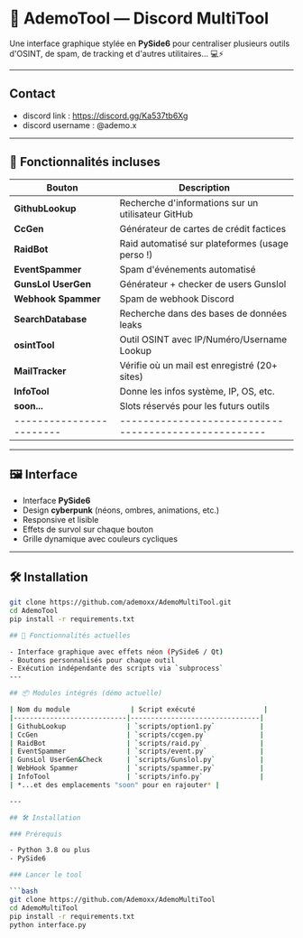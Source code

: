 # 🧠 AdemoTool — Discord MultiTool

Une interface graphique stylée en **PySide6** pour centraliser plusieurs outils d'OSINT, de spam, de tracking et d'autres utilitaires... 💻⚡

---
## Contact
- discord link : https://discord.gg/Ka537tb6Xg
- discord username : @ademo.x 
---

## 🚀 Fonctionnalités incluses

| Bouton                  | Description                                         |
|------------------------|-----------------------------------------------------|
| **GithubLookup**       | Recherche d'informations sur un utilisateur GitHub  |
| **CcGen**              | Générateur de cartes de crédit factices             |
| **RaidBot**            | Raid automatisé sur plateformes (usage perso !)     |
| **EventSpammer**       | Spam d'événements automatisé                        |
| **GunsLol UserGen**    | Générateur + checker de users Gunslol               |
| **Webhook Spammer**    | Spam de webhook Discord                             |
| **SearchDatabase**     | Recherche dans des bases de données leaks           |
| **osintTool**          | Outil OSINT avec IP/Numéro/Username Lookup          |
| **MailTracker**        | Vérifie où un mail est enregistré (20+ sites)       |
| **InfoTool**           | Donne les infos système, IP, OS, etc.               |
| **soon...**            | Slots réservés pour les futurs outils               |
|------------------------|-----------------------------------------------------|

---

## 🖼️ Interface

- Interface **PySide6**
- Design **cyberpunk** (néons, ombres, animations, etc.)
- Responsive et lisible
- Effets de survol sur chaque bouton
- Grille dynamique avec couleurs cycliques

---

## 🛠️ Installation

```bash
git clone https://github.com/ademoxx/AdemoMultiTool.git
cd AdemoTool
pip install -r requirements.txt

## 🚀 Fonctionnalités actuelles

- Interface graphique avec effets néon (PySide6 / Qt)
- Boutons personnalisés pour chaque outil
- Exécution indépendante des scripts via `subprocess`
---

## 📦 Modules intégrés (démo actuelle)

| Nom du module               | Script exécuté                 |
|----------------------------|--------------------------------|
| GithubLookup               | `scripts/option1.py`           |
| CcGen                      | `scripts/ccgen.py`             |
| RaidBot                    | `scripts/raid.py`              |
| EventSpammer               | `scripts/event.py`             |
| GunsLol UserGen&Check      | `scripts/Gunslol.py`           |
| WebHook Spammer            | `scripts/spammer.py`           |
| InfoTool                   | `scripts/info.py`              |
| *...et des emplacements "soon" pour en rajouter* |

---

## 🛠️ Installation

### Prérequis

- Python 3.8 ou plus
- PySide6

### Lancer le tool

```bash
git clone https://github.com/Ademoxx/AdemoMultiTool
cd AdemoMultiTool
pip install -r requirements.txt
python interface.py

